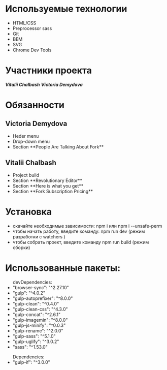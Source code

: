 # Используемые технологии
<ul>
<li>HTML/CSS</li>
<li>Preprocessor sass</li>
<li>Git</li>
<li>BEM</li>
<li>SVG</li>
<li>Chrome Dev Tools</li>
</ul>

# Участники проекта
***Vitalii Chalbash***
***Victoria Demydova***

# Обязанности
## Victoria Demydova 
<ul>
<li>Heder menu</li>
<li>Drop-down menu</li>
<li>Section **People Are Talking About Fork**</li>
</ul>

## Vitalii Chalbash
<ul>
<li>Project build</li>
<li>Section **Revolutionary Editor**</li>
<li>Section **Here is what you get**</li>
<li>Section **Fork Subscription Pricing**</li>
</ul>

# Установка
<ul>
<li>скачайте необходимые зависимости: npm i или npm i --unsafe-perm</li>
<li>чтобы начать работу, введите команду: npm run dev (режим разработки c watchers )
</li>
<li>чтобы собрать проект, введите команду npm run build (режим сборки)</li>
</ul>

# Использованные пакеты:
<ul>devDependencies:
<li>"browser-sync": "^2.27.10"</li>
<li>"gulp": "^4.0.2"</li>
<li> "gulp-autoprefixer": "^8.0.0"</li>
<li> "gulp-clean": "^0.4.0"</li>
<li>"gulp-clean-css": "^4.3.0"</li>
<li>"gulp-concat": "^2.6.1"</li>
<li>"gulp-imagemin": "^8.0.0"</li>
<li> "gulp-js-minify": "^0.0.3"</li>
<li>"gulp-rename": "^2.0.0"</li>
<li>"gulp-sass": "^5.1.0"</li>
<li>"gulp-uglify": "^3.0.2"</li>
<li>"sass": "^1.53.0"</li>
</ul>
<ul>Dependencies:
<li>"gulp-if": "^3.0.0"</li>
</ul>
